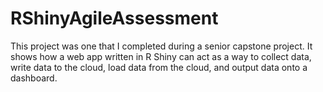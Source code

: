 # RShinyAgileAssessment
This project was one that I completed during a senior capstone project. It shows how a web app written in R Shiny can act as a way to collect data, write data to the cloud, load data from the cloud, and output data onto a dashboard. 
